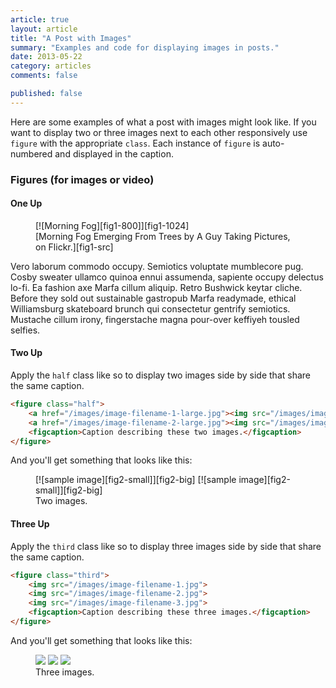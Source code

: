 ```yaml
---
article: true
layout: article
title: "A Post with Images"
summary: "Examples and code for displaying images in posts."
date: 2013-05-22
category: articles
comments: false

published: false
---
```


Here are some examples of what a post with images might look like. If you want to display two or three images next to each other responsively use `figure` with the appropriate `class`. Each instance of `figure` is auto-numbered and displayed in the caption.

### Figures (for images or video)

#### One Up

<figure>
	[![Morning Fog][fig1-800]][fig1-1024]
	<figcaption>[Morning Fog Emerging From Trees by A Guy Taking Pictures, on Flickr.][fig1-src]</figcaption>
</figure>

[fig1-src]: http://www.flickr.com/photos/80901381@N04/7758832526/ "Morning Fog Emerging From Trees by A Guy Taking Pictures, on Flickr"
[fig1-800]: http://farm9.staticflickr.com/8426/7758832526_cc8f681e48_b.jpg
[fig1-1024]: http://farm9.staticflickr.com/8426/7758832526_cc8f681e48_c.jpg

Vero laborum commodo occupy. Semiotics voluptate mumblecore pug. Cosby sweater ullamco quinoa ennui assumenda, sapiente occupy delectus lo-fi. Ea fashion axe Marfa cillum aliquip. Retro Bushwick keytar cliche. Before they sold out sustainable gastropub Marfa readymade, ethical Williamsburg skateboard brunch qui consectetur gentrify semiotics. Mustache cillum irony, fingerstache magna pour-over keffiyeh tousled selfies.

#### Two Up

Apply the `half` class like so to display two images side by side that share the same caption.

``` html
<figure class="half">
    <a href="/images/image-filename-1-large.jpg"><img src="/images/image-filename-1.jpg"></a>
    <a href="/images/image-filename-2-large.jpg"><img src="/images/image-filename-2.jpg"></a>
    <figcaption>Caption describing these two images.</figcaption>
</figure>
```

And you'll get something that looks like this:

<figure class="half">
	[![sample image][fig2-small]][fig2-big]
	[![sample image][fig2-small]][fig2-big]
	<figcaption>Two images.</figcaption>
</figure>

[fig2-small]: http://placehold.it/600x300.jpg
[fig2-big]: http://placehold.it/1200x600.jpg

#### Three Up

Apply the `third` class like so to display three images side by side that share the same caption.

``` html
<figure class="third">
	<img src="/images/image-filename-1.jpg">
	<img src="/images/image-filename-2.jpg">
	<img src="/images/image-filename-3.jpg">
	<figcaption>Caption describing these three images.</figcaption>
</figure>
```

And you'll get something that looks like this:

<figure class="third">
	<img src="http://placehold.it/600x300.jpg">
	<img src="http://placehold.it/600x300.jpg">
	<img src="http://placehold.it/600x300.jpg">
	<figcaption>Three images.</figcaption>
</figure>
